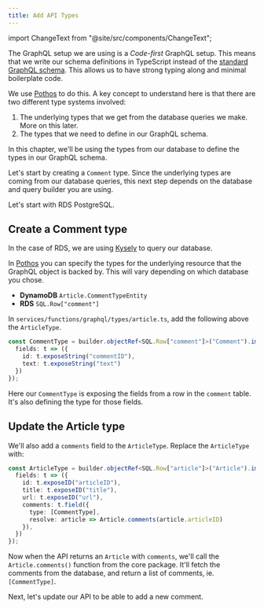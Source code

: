 ```yaml
---
title: Add API Types
---
```


import ChangeText from "@site/src/components/ChangeText";

The GraphQL setup we are using is a _Code-first_ GraphQL setup. This means that we write our schema definitions in TypeScript instead of the [standard GraphQL schema](https://graphql.org/learn/schema/). This allows us to have strong typing along and minimal boilerplate code.

We use [Pothos](https://pothos-graphql.dev/) to do this. A key concept to understand here is that there are two different type systems involved:

1. The underlying types that we get from the database queries we make. More on this later.
2. The types that we need to define in our GraphQL schema.

In this chapter, we'll be using the types from our database to define the types in our GraphQL schema.

Let's start by creating a `Comment` type. Since the underlying types are coming from our database queries, this next step depends on the database and query builder you are using.

Let's start with RDS PostgreSQL.

## Create a Comment type

In the case of RDS, we are using [Kysely](https://koskimas.github.io/kysely/) to query our database.




In [Pothos](https://pothos-graphql.dev/) you can specify the types for the underlying resource that the GraphQL object is backed by. This will vary depending on which database you chose.

- **DynamoDB** `Article.CommentTypeEntity`
- **RDS** `SQL.Row["comment"]`

<ChangeText>

In `services/functions/graphql/types/article.ts`, add the following above the `ArticleType`.

</ChangeText>

```ts title="services/functions/graphql/types/article.ts"
const CommentType = builder.objectRef<SQL.Row["comment"]>("Comment").implement({
  fields: t => ({
    id: t.exposeString("commentID"),
    text: t.exposeString("text")
  })
});
```

Here our `CommentType` is exposing the fields from a row in the `comment` table. It's also defining the type for those fields.

## Update the Article type

We'll also add a `comments` field to the `ArticleType`. Replace the `ArticleType` with:

```ts {6-9} title="services/functions/graphql/types/article.ts"
const ArticleType = builder.objectRef<SQL.Row["article"]>("Article").implement({
  fields: t => ({
    id: t.exposeID("articleID"),
    title: t.exposeID("title"),
    url: t.exposeID("url"),
    comments: t.field({
      type: [CommentType],
      resolve: article => Article.comments(article.articleID)
    }),
  })
});
```

Now when the API returns an `Article` with `comments`, we'll call the `Article.comments()` function from the core package. It'll fetch the comments from the database, and return a list of comments, ie. `[CommentType]`.

Next, let's update our API to be able to add a new comment.
